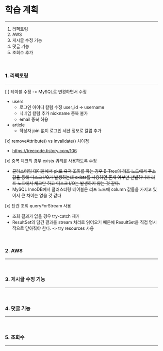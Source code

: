 # 학습 계획

---

1. 리펙토링
2. AWS
3. 게시글 수정 기능
4. 댓글 기능
5. 조회수 추가


<br>

### 1. 리펙토링

---

[ ] 테이블 수정 -> MySQL로 변경하면서 수정
  - users
    - 로그인 아이디 칼럼 수정 user_id -> username  
    - 닉네임 칼럼 추가 nickname 중복 불가
    - email 중복 허용
  - article
    - 작성자 join 없이 로그인 세션 정보로 칼럼 추가

[x] removeAttribute() vs invalidate() 차이점
- https://treecode.tistory.com/106

[x] 중복 체크의 경우 exists 쿼리를 사용하도록 수정  
- ~~클러스터링 테이블에서 pk로 유저 조회를 하는 경우 B-Tree의 리프 노드에서 주소값을 통해 디스크 I/O가 발생하는데 
exists를 사용하면 존재 여부만 판별하니까 리프 노드에서 체크만 하고 디스크 I/O는 발생하지 않는 것 같다.~~  
- MySQL InnoDB에서 클러스터링 테이블은 리프 노드에 column 값들을 가지고 있어서 큰 차이는 없을 것 같다  

[x] 단건 조회 queryForStream 사용  
- 조회 결과가 없을 경우 try-catch 제거
- ResultSet의 담긴 결과를 stream 처리로 읽어오기 때문에 ResultSet을 직접 명시적으로 닫아줘야 한다. -> try resources 사용  

<br>

### 2. AWS

---

<br>

### 3. 게시글 수정 기능

---

<br>

### 4. 댓글 기능

---

<br>


### 5. 조회수

---

<br>